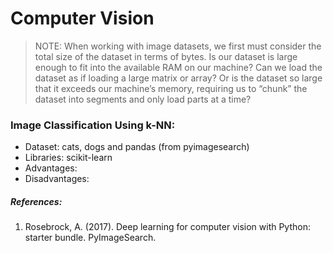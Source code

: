 # Computer Vision
> NOTE: When working with image datasets, we first must consider the total size of the dataset in terms of bytes. Is our dataset is large enough to fit into the available RAM on our machine? Can we load the dataset as if loading a large matrix or array? Or is the dataset so large that it exceeds our machine’s memory, requiring us to “chunk” the dataset into segments and only load parts at a time?

### Image Classification Using k-NN:
- Dataset: cats, dogs and pandas (from pyimagesearch)
- Libraries: scikit-learn
- Advantages:
- Disadvantages:

##### References:
1. Rosebrock, A. (2017). Deep learning for computer vision with Python: starter bundle. PyImageSearch.
